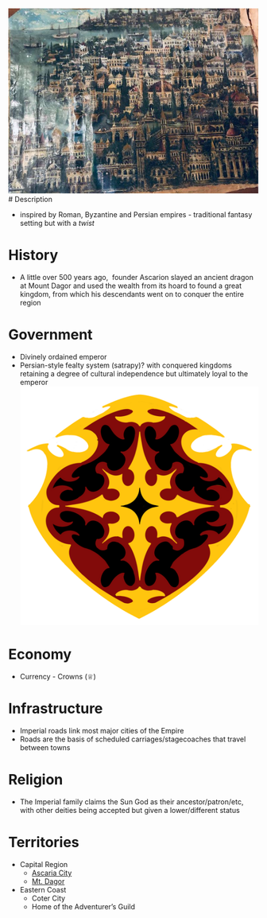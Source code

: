 ![](Capture.png)# Description
- inspired by Roman, Byzantine and Persian empires - traditional fantasy setting but with a *twist*

# History 
- A little over 500 years ago,  founder Ascarion slayed an ancient dragon at Mount Dagor and used the wealth from its hoard to found a great kingdom, from which his descendants went on to conquer the entire region 

# Government
- Divinely ordained emperor
- Persian-style fealty system (satrapy)? with conquered kingdoms retaining a degree of cultural independence but ultimately loyal to the emperor 
![](Ascarian%20Royal%20Crest.png)
# Economy
- Currency - Crowns (♕)

# Infrastructure
- Imperial roads link most major cities of the Empire
- Roads are the basis of scheduled carriages/stagecoaches that travel between towns

# Religion
- The Imperial family claims the Sun God as their ancestor/patron/etc, with other deities being accepted but given a lower/different status

# Territories
- Capital Region
	- [Ascaria City](Locations/Ascarian%20Empire/Ascaria%20City.md)
	- [Mt. Dagor](Locations/Ascarian%20Empire/Mt.%20Dagor.md)
- Eastern Coast
	- Coter City
	- Home of the Adventurer’s Guild